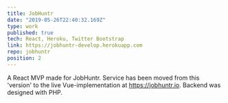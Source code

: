 ```yaml
---
title: JobHuntr
date: "2019-05-26T22:40:32.169Z"
type: work
published: true
tech: React, Heroku, Twitter Bootstrap
link: https://jobhuntr-develop.herokuapp.com
repo: jobhuntr
position: 2
---
```


A React MVP made for JobHuntr. Service has been moved from this 'version' to the live Vue-implementation at https://jobhuntr.io. Backend was designed with PHP.
